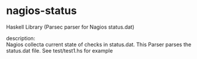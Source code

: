nagios-status
=============

Haskell Library (Parsec parser for Nagios status.dat)

description:        
    Nagios collecta current state of checks in status.dat. This Parser
    parses the status.dat file. See test/test1.hs for example

